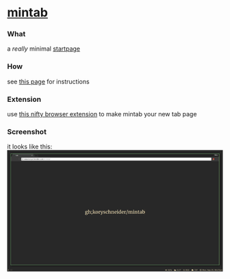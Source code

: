 # [mintab][mintab]

### What
a _really_ minimal [startpage][mintab]

### How
see [this page](doc/commands.md) for instructions

### Extension
use [this nifty browser extension][chrome ext] to make mintab your new tab page

[mintab]: https://koryschneider.github.io/mintab
[chrome ext]: https://chrome.google.com/webstore/detail/mintab/ggkhmapnplaljplbhkbdjkbjadbhadap

### Screenshot
it looks like this:
![screenshot](img/screen.jpg)

